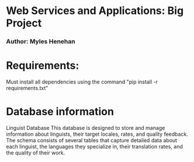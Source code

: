 # Web Services and Applications: Big Project
### Author: Myles Henehan

# Requirements:
Must install all dependencies using the command "pip install -r requirements.txt"

# Database information
Linguist Database
This database is designed to store and manage information about linguists, their target locales, rates, and quality feedback. The schema consists of several tables that capture detailed data about each linguist, the languages they specialize in, their translation rates, and the quality of their work.



